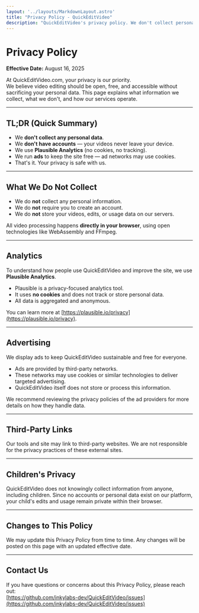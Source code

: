 ```yaml
---
layout: '../layouts/MarkdownLayout.astro'
title: "Privacy Policy - QuickEditVideo"
description: "QuickEditVideo's privacy policy. We don't collect personal data, store videos, or require accounts. Your privacy is our priority."
---
```


# Privacy Policy

**Effective Date:** August 16, 2025

At QuickEditVideo.com, your privacy is our priority.  
We believe video editing should be open, free, and accessible without sacrificing your personal data. This page explains what information we collect, what we don't, and how our services operate.

---

## TL;DR (Quick Summary)

- We **don't collect any personal data**.  
- We **don't have accounts** — your videos never leave your device.  
- We use **Plausible Analytics** (no cookies, no tracking).  
- We run **ads** to keep the site free — ad networks may use cookies.  
- That's it. Your privacy is safe with us.  

---

## What We Do Not Collect
- We do **not** collect any personal information.  
- We do **not** require you to create an account.  
- We do **not** store your videos, edits, or usage data on our servers.  

All video processing happens **directly in your browser**, using open technologies like WebAssembly and FFmpeg.

---

## Analytics
To understand how people use QuickEditVideo and improve the site, we use **Plausible Analytics**.  

- Plausible is a privacy-focused analytics tool.  
- It uses **no cookies** and does not track or store personal data.  
- All data is aggregated and anonymous.  

You can learn more at [https://plausible.io/privacy](https://plausible.io/privacy).

---

## Advertising
We display ads to keep QuickEditVideo sustainable and free for everyone.  

- Ads are provided by third-party networks.  
- These networks may use cookies or similar technologies to deliver targeted advertising.  
- QuickEditVideo itself does not store or process this information.  

We recommend reviewing the privacy policies of the ad providers for more details on how they handle data.

---

## Third-Party Links
Our tools and site may link to third-party websites. We are not responsible for the privacy practices of these external sites.

---

## Children's Privacy
QuickEditVideo does not knowingly collect information from anyone, including children. Since no accounts or personal data exist on our platform, your child's edits and usage remain private within their browser.

---

## Changes to This Policy
We may update this Privacy Policy from time to time. Any changes will be posted on this page with an updated effective date.

---

## Contact Us
If you have questions or concerns about this Privacy Policy, please reach out:  
[https://github.com/inkylabs-dev/QuickEditVideo/issues](https://github.com/inkylabs-dev/QuickEditVideo/issues)